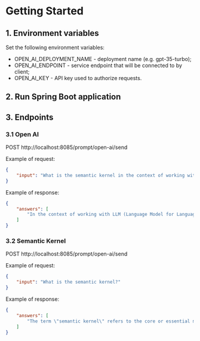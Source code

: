 # Getting Started

## 1. Environment variables
Set the following environment variables:
* OPEN_AI_DEPLOYMENT_NAME - deployment name (e.g. gpt-35-turbo);
* OPEN_AI_ENDPOINT - service endpoint that will be connected to by client;
* OPEN_AI_KEY - API key used to authorize requests.

## 2. Run Spring Boot application

## 3. Endpoints

### 3.1 Open AI

POST http://localhost:8085/prompt/open-ai/send

Example of request:
```json
{
    "input": "What is the semantic kernel in the context of working with LLM?"
}
```

Example of response:
```json
{
    "answers": [
        "In the context of working with LLM (Language Model for Language Modeling), the semantic kernel refers to the underlying representation or understanding of the meaning and relations between words and concepts in a given text. It is a fundamental component of LLM models, as it helps capture the semantic information and enables the model to generate coherent and contextually appropriate responses. The semantic kernel is responsible for mapping the input text into a numerical representation that the model can process and use for generating text."
    ]
}
```

### 3.2 Semantic Kernel

POST http://localhost:8085/prompt/open-ai/send

Example of request:
```json
{
    "input": "What is the semantic kernel?"
}
```

Example of response:
```json
{
    "answers": [
        "The term \"semantic kernel\" refers to the core or essential meaning of a piece of information or text. It represents the central ideas, concepts, or key information that gives the text its overall meaning. The semantic kernel focuses on the fundamental messages or main points conveyed by the information, disregarding less significant or peripheral details.\n\nIn natural language processing, the semantic kernel plays a crucial role in various language-related tasks such as text summarization, information retrieval, and understanding context. By identifying the semantic kernel, one can distill the most important information from a text or document, enabling more efficient and effective analysis, interpretation, and communication of the underlying meaning."
    ]
}
```